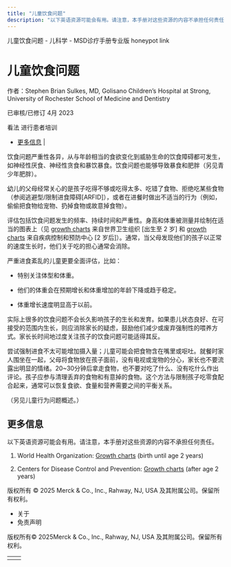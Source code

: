 ```yaml
---
title: "儿童饮食问题"
description: "以下英语资源可能会有用。请注意，本手册对这些资源的内容不承担任何责任。"
---
```


﻿儿童饮食问题 \- 儿科学 \- MSD诊疗手册专业版 honeypot link

# 儿童饮食问题

作者：Stephen Brian Sulkes, MD, Golisano Children’s Hospital at Strong, University of Rochester School of
Medicine and Dentistry

已审核/已修订 4月 2023

看法 进行患者培训

- [更多信息](#更多信息_v54782780_zh) \|

饮食问题严重性各异，从与年龄相当的食欲变化到威胁生命的饮食障碍都可发生，如神经性厌食、神经性贪食和暴饮暴食。饮食问题也能够导致暴食和肥胖（另见青少年肥胖）。

幼儿的父母经常关心的是孩子吃得不够或吃得太多、吃错了食物、拒绝吃某些食物（参阅逃避型/限制进食障碍\[ARFID\]），或者在进餐时做出不适当的行为（例如，偷偷把食物给宠物、扔掉食物或故意掉食物）。

评估包括饮食问题发生的频率、持续时间和严重性。身高和体重被测量并绘制在适当的图表上（见 [growth charts](https://www.cdc.gov/growthcharts/who_charts.htm#The%20WHO%20Growth%20Charts) 来自世界卫生组织 \[出生至 2 岁\] 和 [growth charts](https://www.cdc.gov/growthcharts/clinical_charts.htm) 来自疾病控制和预防中心 \[2 岁后\]）。通常，当父母发现他们的孩子以正常的速度生长时，他们关于吃的担心通常会消除。

严重进食紊乱的儿童更要全面评估，比如：

- 特别关注体型和体重。

- 他们的体重会在预期增长和体重增加的年龄下降或趋于稳定。

- 体重增长速度明显高于以前。


实际上很多的饮食问题不会长久影响孩子的生长和发育。如果患儿状态良好、在可接受的范围内生长，则应消除家长的疑虑，鼓励他们减少或废弃强制性的喂养方式。家长长时间地过度关注孩子的饮食问题可能适得其反。

尝试强制进食不太可能增加摄入量；儿童可能会把食物含在嘴里或呕吐。就餐时家人围坐在一起，父母将食物放在孩子面前，没有电视或宠物的分心，家长也不要流露出明显的情绪。20~30分钟后拿走食物，也不要对吃了什么、没有吃什么作出评论。孩子应参与清理丢弃的食物和有意掉的食物。这个方法与限制孩子吃零食配合起来，通常可以恢复食欲、食量和营养需要之间的平衡关系。

（另见儿童行为问题概述。）

## 更多信息

以下英语资源可能会有用。请注意，本手册对这些资源的内容不承担任何责任。

1. World Health Organization: [Growth charts](https://www.cdc.gov/growthcharts/who_charts.htm#The%20WHO%20Growth%20Charts) (birth until age 2 years)

2. Centers for Disease Control and Prevention: [Growth charts](https://www.cdc.gov/growthcharts/clinical_charts.htm) (after age 2 years)




版权所有 © 2025
Merck & Co., Inc., Rahway, NJ, USA 及其附属公司。保留所有权利。

- 关于
- 免责声明

版权所有© 2025Merck & Co., Inc., Rahway, NJ, USA 及其附属公司。保留所有权利。

|     |     |
| --- | --- |
|  |  |